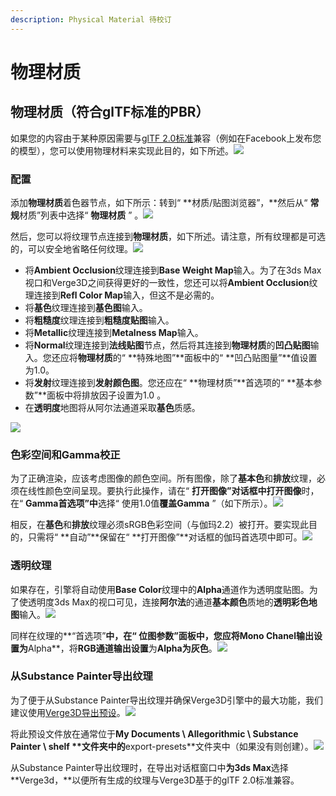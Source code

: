 ```yaml
---
description: Physical Material 待校订
---
```


# 物理材质

## 物理材质（符合glTF标准的PBR）

如果您的内容由于某种原因需要与[glTF 2.0标准](https://www.khronos.org/news/press/khronos-releases-gltf-2.0-specification)兼容（例如在Facebook上发布您的模型），您可以使用物理材料来实现此目的，如下所述。![](https://www.soft8soft.com/docs/files/physical-material/phmat_00.png)

### 配置

添加**物理材质**着色器节点，如下所示：转到“ **材质/贴图浏览器”，**然后从“ **常规**材质”列表中选择“ **物理材质** ” 。![](https://www.soft8soft.com/docs/files/physical-material/phmat_02.png)

然后，您可以将纹理节点连接到**物理材质**，如下所述。请注意，所有纹理都是可选的，可以安全地省略任何纹理。![](https://www.soft8soft.com/docs/files/physical-material/phmat_01.png)

* 将**Ambient Occlusion**纹理连接到**Base Weight Map**输入。为了在3ds Max视口和Verge3D之间获得更好的一致性，您还可以将**Ambient Occlusion**纹理连接到**Refl Color Map**输入，但这不是必需的。
* 将**基色**纹理连接到**基色图**输入。
* 将**粗糙度**纹理连接到**粗糙度贴图**输入。
* 将**Metallic**纹理连接到**Metalness Map**输入。
* 将**Normal**纹理连接到**法线贴图**节点，然后将其连接到**物理材质**的**凹凸贴图**输入。您还应将**物理材质**的“ **特殊地图”**面板中的“ **凹凸贴图量”**值设置为1.0。
* 将**发射**纹理连接到**发射颜色图**。您还应在“ **物理材质”**首选项的“ **基本参数”**面板中将排放因子设置为1.0 。
* 在**透明度**地图将从阿尔法通道采取**基色**质感。

![](https://www.soft8soft.com/docs/files/physical-material/phmat_03.png)

### 色彩空间和Gamma校正

为了正确渲染，应该考虑图像的颜色空间。所有图像，除了**基本色**和**排放**纹理，必须在线性颜色空间呈现。要执行此操作，请在“ **打开图像”**对话框中**打开图像**时，在“ **Gamma首选项”中**选择“ 使用1.0值**覆盖Gamma** ”（如下所示）。![](https://www.soft8soft.com/docs/files/physical-material/phmat_04.png)

相反，在**基色**和**排放**纹理必须sRGB色彩空间（与伽玛2.2）被打开。要实现此目的，只需将“ **自动”**保留在“ **打开图像”**对话框的伽玛首选项中即可。![](https://www.soft8soft.com/docs/files/physical-material/phmat_05.png)

### 透明纹理

如果存在，引擎将自动使用**Base Color**纹理中的**Alpha**通道作为透明度贴图。为了使透明度3ds Max的视口可见，连接**阿尔法**的通道**基本颜色**质地的**透明彩色地图**输入。![](https://www.soft8soft.com/docs/files/physical-material/phmat_06.png)

同样在纹理的**“首选项”**中，在“ **位图参数”**面板中，您应将**Mono Chanel输出**设置为**Alpha**，将**RGB通道输出设置**为**Alpha为灰色**。![](https://www.soft8soft.com/docs/files/physical-material/phmat_07.png)

### 从Substance Painter导出纹理

为了便于从Substance Painter导出纹理并确保Verge3D引擎中的最大功能，我们建议使用[Verge3D导出预设](https://www.soft8soft.com/docs/files/physical-material/Verge3D_for_3ds_Max.spexp)。![](https://www.soft8soft.com/docs/files/physical-material/phmat_09.png)

将此预设文件放在通常位于**My Documents \ Allegorithmic \ Substance Painter \ shelf \**文件夹中的**export-presets**文件夹中（如果没有则创建）。![](https://www.soft8soft.com/docs/files/physical-material/phmat_08.png)

从Substance Painter导出纹理时，在导出对话框窗口中**为3ds Max**选择**Verge3d，**以便所有生成的纹理与Verge3D基于的glTF 2.0标准兼容。

